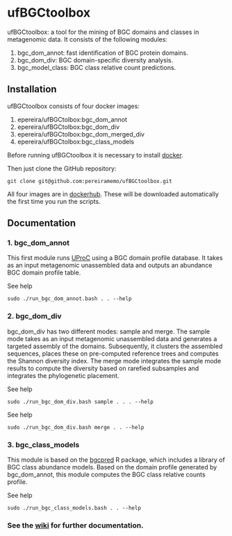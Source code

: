 # ufBGCtoolbox
ufBGCtoolbox: a tool for the mining of BGC domains and classes in metagenomic data. It consists of the following modules:
1. bgc_dom_annot: fast identification of BGC protein domains.  
2. bgc_dom_div: BGC domain-specific diversity analysis.  
3. bgc_model_class: BGC class relative count predictions.  

## Installation

ufBGCtoolbox consists of four docker images: 
1. epereira/ufBGCtolbox:bgc_dom_annot 
2. epereira/ufBGCtolbox:bgc_dom_div 
3. epereira/ufBGCtolbox:bgc_dom_merged_div 
4. epereira/ufBGCtolbox:bgc_class_models

Before running ufBGCtoolbox it is necessary to install [docker](https://www.docker.com/).

Then just clone the GitHub repository:
```
git clone git@github.com:pereiramemo/ufBGCtoolbox.git
```

All four images are in [dockerhub](https://hub.docker.com/). These will be downloaded automatically the first time you run the scripts.

## Documentation

### 1. bgc_dom_annot
This first module runs [UProC](http://uproc.gobics.de/) using a BGC domain profile database. It takes as an input metagenomic unassembled data and outputs an abundance BGC domain profile table.

See help
```
sudo ./run_bgc_dom_annot.bash . . --help
```

### 2. bgc_dom_div

bgc_dom_div has two different modes: sample and merge. The sample mode takes as an input metagenomic unassembled data and generates a targeted assembly of the domains. Subsequently, it clusters the assembled sequences, places these on pre-computed reference trees and computes the Shannon diversity index. The merge mode integrates the sample mode results to compute the diversity based on rarefied subsamples and integrates the phylogenetic placement.

See help
```
sudo ./run_bgc_dom_div.bash sample . . . --help

```
See help
```
sudo ./run_bgc_dom_div.bash merge . . --help

```

### 3. bgc_class_models
This module is based on the [bgcpred](https://github.com/pereiramemo/bgcpred) R package, which includes a library of BGC class abundance models. Based on the domain profile generated by bgc_dom_annot, this module computes the BGC class relative counts profile.

See help
```
sudo ./run_bgc_class_models.bash . . --help
```

### See the [wiki](https://github.com/pereiramemo/ufBGCtoolbox/wiki) for further documentation.

